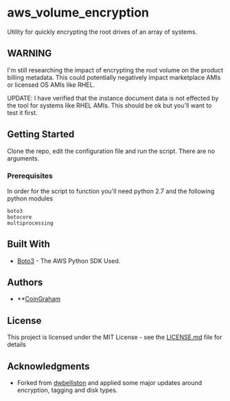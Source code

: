 # aws_volume_encryption

Utility for quickly encrypting the root drives of an array of systems.  

## WARNING

I'm still researching the impact of encrypting the root volume on the product billing metadata.  This could potentially negatively impact marketplace AMIs or licensed OS AMIs like RHEL.

UPDATE:  I have verified that the instance document data is not effected by the tool for systems like RHEL AMIs.  This should be ok but you'll want to test it first.

## Getting Started

Clone the repo, edit the configuration file and run the script.  There are no arguments.

### Prerequisites

In order for the script to function you'll need python 2.7 and the following python modules

```
boto3
botocore
multiprocessing
```

## Built With

* [Boto3](http://boto3.readthedocs.io/en/latest/index.html) - The AWS Python SDK Used.

## Authors

* **[CoinGraham](https://github.com/CoinGraham)

## License

This project is licensed under the MIT License - see the [LICENSE.md](LICENSE.md) file for details

## Acknowledgments

* Forked from [dwbelliston](https://github.com/dwbelliston/aws_volume_encryption) and applied some major updates around encryption, tagging and disk types.


